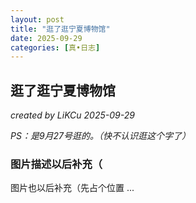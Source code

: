 ```yaml
---
layout: post
title: "逛了逛宁夏博物馆"
date: 2025-09-29
categories: [真•日志]
---
```


## 逛了逛宁夏博物馆
*created by LiKCu*
*2025-09-29*

*PS：是9月27号逛的。（快不认识逛这个字了）*

### 图片描述以后补充（
图片也以后补充（先占个位置
...
